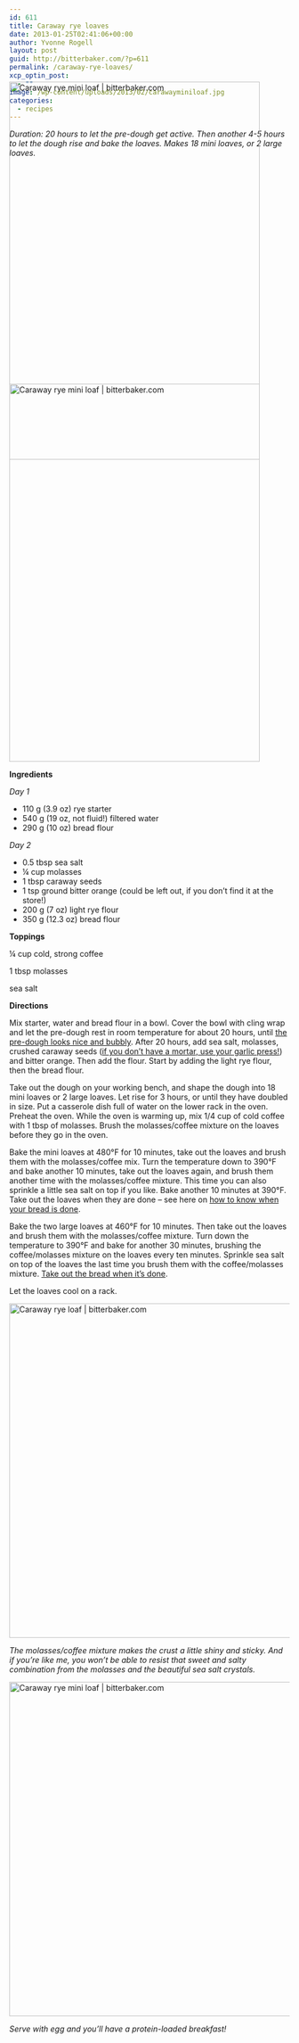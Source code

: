 ```yaml
---
id: 611
title: Caraway rye loaves
date: 2013-01-25T02:41:06+00:00
author: Yvonne Rogell
layout: post
guid: http://bitterbaker.com/?p=611
permalink: /caraway-rye-loaves/
xcp_optin_post:
  - ""
image: /wp-content/uploads/2013/02/carawayminiloaf.jpg
categories:
  - recipes
---
```

_Duration: 20 hours to let the pre-dough get active. Then another 4-5 hours to let the dough rise and bake the loaves. Makes 18 mini loaves, or 2 large loaves._

<p class="recipe-icon">
  <img class="recipe-icon alignright pinthis" style="margin-top: -150px;" title="Caraway rye mini loaf | bitterbaker.com" alt="Caraway rye mini loaf | bitterbaker.com" src="http://bitterbaker.com/images/carawayminiloaf-mini.jpg" width="450" height="678" />
</p>

<p class="">
  <img class=" alignright pinthis" style="margin-top: -150px;" title="Caraway rye mini loaf | bitterbaker.com" alt="Caraway rye mini loaf | bitterbaker.com" src="http://bitterbaker.com/images/carawayminiloaf.jpg" width="450" height="678" />
</p>

**Ingredients**
  
_Day 1_

  * 110 g (3.9 oz) rye starter
  * 540 g (19 oz, not fluid!) filtered water
  * 290 g (10 oz) bread flour

_Day 2_

  * 0.5 tbsp sea salt
  * ¼ cup molasses
  * 1 tbsp caraway seeds
  * 1 tsp ground bitter orange (could be left out, if you don&#8217;t find it at the store!)
  * 200 g (7 oz) light rye flour
  * 350 g (12.3 oz) bread flour

**Toppings**
  
¼ cup cold, strong coffee
  
1 tbsp molasses
  
sea salt

**Directions**
  
Mix starter, water and bread flour in a bowl. Cover the bowl with cling wrap and let the pre-dough rest in room temperature for about 20 hours, until <a title="What an active pre-dough looks like" href="http://bitterbaker.com/what-an-active-pre-dough-looks-like/" target="_blank">the pre-dough looks nice and bubbly</a>. After 20 hours, add sea salt, molasses, crushed caraway seeds (<a title="Someone stole my mortar. What do I use instead?" href="http://bitterbaker.com/someone-stole-my-mortar-what-do-i-use-instead/" target="_blank">if you don&#8217;t have a mortar, u</a><a title="Someone stole my mortar. What do I use instead?" href="http://bitterbaker.com/?p=466" target="_blank">se your garlic press!</a>) and bitter orange. Then add the flour. Start by adding the light rye flour, then the bread flour.

Take out the dough on your working bench, and shape the dough into 18 mini loaves or 2 large loaves. Let rise for 3 hours, or until they have doubled in size. Put a casserole dish full of water on the lower rack in the oven. Preheat the oven. While the oven is warming up, mix 1/4 cup of cold coffee with 1 tbsp of molasses. Brush the molasses/coffee mixture on the loaves before they go in the oven.

Bake the mini loaves at 480°F for 10 minutes, take out the loaves and brush them with the molasses/coffee mix. Turn the temperature down to 390°F and bake another 10 minutes, take out the loaves again, and brush them another time with the molasses/coffee mixture. This time you can also sprinkle a little sea salt on top if you like. Bake another 10 minutes at 390°F. Take out the loaves when they are done – see here on <a title="Knock, knock. Who can tell me when my bread is done?" href="http://bitterbaker.com/how-to-know-when-the-bread-is-done/" target="_blank">how to know when your bread is done</a>.

Bake the two large loaves at 460°F for 10 minutes. Then take out the loaves and brush them with the molasses/coffee mixture. Turn down the temperature to 390°F and bake for another 30 minutes, brushing the coffee/molasses mixture on the loaves every ten minutes. Sprinkle sea salt on top of the loaves the last time you brush them with the coffee/molasses mixture. <a title="Knock, knock. Who can tell me when my bread is done?" href="http://bitterbaker.com/how-to-know-when-the-bread-is-done/" target="_blank">Take out the bread when it&#8217;s done</a>.

Let the loaves cool on a rack.

<img class="pinthis" title="Caraway rye loaf | bitterbaker.com" alt="Caraway rye loaf | bitterbaker.com" src="http://bitterbaker.com/images/carawayloaf.jpg" width="600" />
  
_The molasses/coffee mixture makes the crust a little shiny and sticky. And if you&#8217;re like me, you won&#8217;t be able to resist that sweet and salty combination from the molasses and the beautiful sea salt crystals._

<img class="pinthis" title="Caraway rye mini loaf | bitterbaker.com" alt="Caraway rye mini loaf | bitterbaker.com" src="http://bitterbaker.com/images/carawayminiserving.jpg" width="600" />
  
_Serve with egg and you&#8217;ll have a protein-loaded breakfast!_